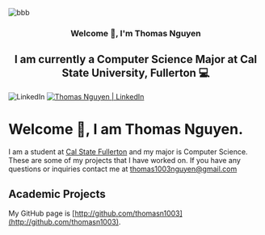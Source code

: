 <p align=”center”>
  
![bbb](https://github.com/thomasn1003/thomasn1003/assets/111840718/7368a8d9-d2c6-4d49-9bf2-1706314c2358)
                                                                                 
</p>

<h3 align="center">

Welcome 👋, I'm Thomas Nguyen
</h3>

<h2 align="center">
I am currently a Computer Science Major at Cal State University, Fullerton 💻
</h2> 

![LinkedIn](https://img.shields.io/badge/linkedin-%230077B5.svg?style=for-the-badge&logo=linkedin&logoColor=white)
<a href="www.linkedin.com/in/thomasn1003"><img src="https://img.shields.io/badge/linkedin-%230077B5.svg?style=for-the-badge&logo=linkedin&logoColor=white" alt="Thomas Nguyen | LinkedIn" /></a>                                                                                                   
# Welcome 👋, I am Thomas Nguyen.
I am a student at [Cal State Fullerton](http://www.fullerton.edu/) and my major is Computer Science. These are some of my projects that I have worked on. If you have any questions or inquiries contact me at thomas1003nguyen@gmail.com

## Academic Projects
My GitHub page is [http://github.com/thomasn1003](http://github.com/thomasn1003).


<!--
**thomasn1003/thomasn1003** is a ✨ _special_ ✨ repository because its `README.md` (this file) appears on your GitHub profile.

Here are some ideas to get you started:

- 🔭 I’m currently working on ...
- 🌱 I’m currently learning ...
- 👯 I’m looking to collaborate on ...
- 🤔 I’m looking for help with ...
- 💬 Ask me about ...
- 📫 How to reach me: ...
- 😄 Pronouns: ...
- ⚡ Fun fact: ...
-->
